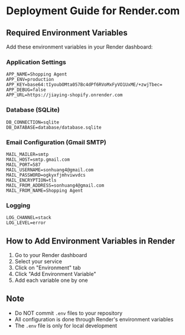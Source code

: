 # Deployment Guide for Render.com

## Required Environment Variables

Add these environment variables in your Render dashboard:

### Application Settings
```
APP_NAME=Shopping Agent
APP_ENV=production
APP_KEY=base64:tIyoubOMta057Bc4dPf6RVoMxFyVO1UxME/+zwjTbec=
APP_DEBUG=false
APP_URL=https://jiaying-shopify.onrender.com
```

### Database (SQLite)
```
DB_CONNECTION=sqlite
DB_DATABASE=database/database.sqlite
```

### Email Configuration (Gmail SMTP)
```
MAIL_MAILER=smtp
MAIL_HOST=smtp.gmail.com
MAIL_PORT=587
MAIL_USERNAME=sonhuang4@gmail.com
MAIL_PASSWORD=ogkyxfjmhviwvdcs
MAIL_ENCRYPTION=tls
MAIL_FROM_ADDRESS=sonhuang4@gmail.com
MAIL_FROM_NAME=Shopping Agent
```

### Logging
```
LOG_CHANNEL=stack
LOG_LEVEL=error
```

## How to Add Environment Variables in Render

1. Go to your Render dashboard
2. Select your service
3. Click on "Environment" tab
4. Click "Add Environment Variable"
5. Add each variable one by one

## Note
- Do NOT commit `.env` files to your repository
- All configuration is done through Render's environment variables
- The `.env` file is only for local development